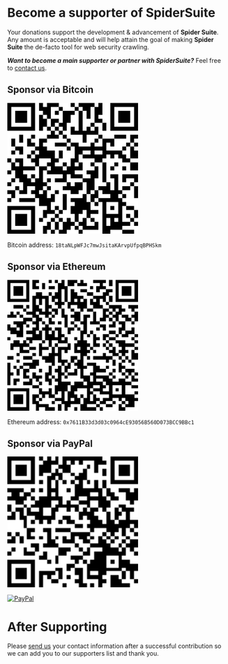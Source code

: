 # Become a supporter of SpiderSuite

Your donations support the development & advancement of **Spider Suite**. 
Any amount is acceptable and will help attain the goal of making **Spider Suite** the de-facto tool for web security crawling.

_**Want to become a main supporter or partner with SpiderSuite?**_ Feel free to [contact us](CONTACTS.md).

## Sponsor via Bitcoin

<img src="resources/bitcoin_address.png" width=300/>

Bitcoin address: `18taNLpWFJc7mwJsitaKArvpUfpqBPHSkm`

## Sponsor via Ethereum

<img src="resources/ethereum_address.png" width=300/>

Ethereum address: `0x7611B33d3d03c0964cE93056B560D073BCC9BBc1`

## Sponsor via PayPal

<img src="resources/paypal.png" width=300>

[![PayPal](https://www.paypalobjects.com/en_US/i/btn/btn_donate_LG.gif)](https://www.paypal.com/donate/?hosted_button_id=QSYPMNDY79GQY)


<!--
## Sponsor via Liberapay

[![Liberapay](https://img.shields.io/badge/-Liberapay-f6c915?logo=liberapay&logoColor=black)](https://liberapay.com/SpiderSuite/donate)

## Sponsor via ko-fi

[![ko-fi](https://ko-fi.com/img/githubbutton_sm.svg)](https://ko-fi.com/U7U5AMY6J)

## Sponsor via Patreon

[![Patreon](https://img.shields.io/badge/-Patreon-F96854?logo=patreon&logoColor=white)](https://www.patreon.com/SpiderSuite)

## Sponsor via Flattr
[![Flattr](https://img.shields.io/badge/-Flattr-6bc76b?logo=flattr)](https://flattr.com/@SpiderSuite)

-->

# After Supporting

Please [send us](CONTACTS.md) your contact information after a successful contribution so we can add you to our supporters list and thank you. 